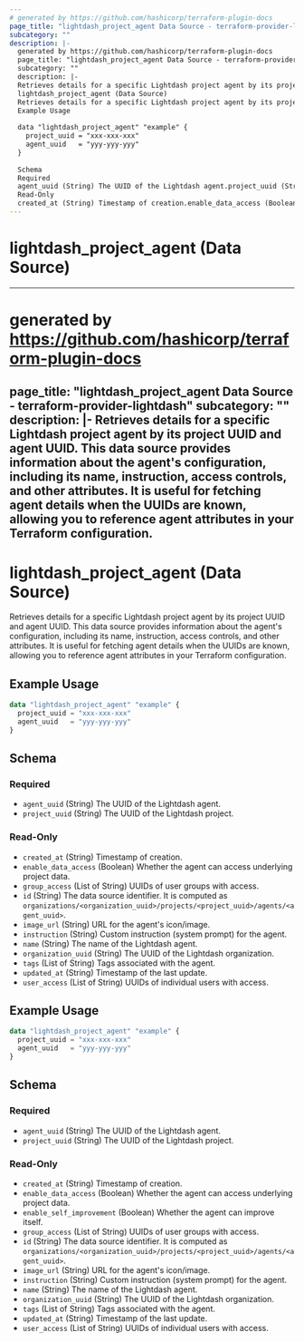 ```yaml
---
# generated by https://github.com/hashicorp/terraform-plugin-docs
page_title: "lightdash_project_agent Data Source - terraform-provider-lightdash"
subcategory: ""
description: |-
  generated by https://github.com/hashicorp/terraform-plugin-docs
  page_title: "lightdash_project_agent Data Source - terraform-provider-lightdash"
  subcategory: ""
  description: |-
  Retrieves details for a specific Lightdash project agent by its project UUID and agent UUID. This data source provides information about the agent's configuration, including its name, instruction, access controls, and other attributes. It is useful for fetching agent details when the UUIDs are known, allowing you to reference agent attributes in your Terraform configuration.
  lightdash_project_agent (Data Source)
  Retrieves details for a specific Lightdash project agent by its project UUID and agent UUID. This data source provides information about the agent's configuration, including its name, instruction, access controls, and other attributes. It is useful for fetching agent details when the UUIDs are known, allowing you to reference agent attributes in your Terraform configuration.
  Example Usage
  
  data "lightdash_project_agent" "example" {
    project_uuid = "xxx-xxx-xxx"
    agent_uuid   = "yyy-yyy-yyy"
  }
  
  Schema
  Required
  agent_uuid (String) The UUID of the Lightdash agent.project_uuid (String) The UUID of the Lightdash project.
  Read-Only
  created_at (String) Timestamp of creation.enable_data_access (Boolean) Whether the agent can access underlying project data.group_access (List of String) UUIDs of user groups with access.id (String) The data source identifier. It is computed as organizations/<organization_uuid>/projects/<project_uuid>/agents/<agent_uuid>.image_url (String) URL for the agent's icon/image.instruction (String) Custom instruction (system prompt) for the agent.name (String) The name of the Lightdash agent.organization_uuid (String) The UUID of the Lightdash organization.tags (List of String) Tags associated with the agent.updated_at (String) Timestamp of the last update.user_access (List of String) UUIDs of individual users with access.
---
```


# lightdash_project_agent (Data Source)

---
# generated by https://github.com/hashicorp/terraform-plugin-docs
page_title: "lightdash_project_agent Data Source - terraform-provider-lightdash"
subcategory: ""
description: |-
  Retrieves details for a specific Lightdash project agent by its project UUID and agent UUID. This data source provides information about the agent's configuration, including its name, instruction, access controls, and other attributes. It is useful for fetching agent details when the UUIDs are known, allowing you to reference agent attributes in your Terraform configuration.
---

# lightdash_project_agent (Data Source)

Retrieves details for a specific Lightdash project agent by its project UUID and agent UUID. This data source provides information about the agent's configuration, including its name, instruction, access controls, and other attributes. It is useful for fetching agent details when the UUIDs are known, allowing you to reference agent attributes in your Terraform configuration.

## Example Usage

```terraform
data "lightdash_project_agent" "example" {
  project_uuid = "xxx-xxx-xxx"
  agent_uuid   = "yyy-yyy-yyy"
}
```

<!-- schema generated by tfplugindocs -->

## Schema

### Required

- `agent_uuid` (String) The UUID of the Lightdash agent.
- `project_uuid` (String) The UUID of the Lightdash project.

### Read-Only

- `created_at` (String) Timestamp of creation.
- `enable_data_access` (Boolean) Whether the agent can access underlying project data.
- `group_access` (List of String) UUIDs of user groups with access.
- `id` (String) The data source identifier. It is computed as `organizations/<organization_uuid>/projects/<project_uuid>/agents/<agent_uuid>`.
- `image_url` (String) URL for the agent's icon/image.
- `instruction` (String) Custom instruction (system prompt) for the agent.
- `name` (String) The name of the Lightdash agent.
- `organization_uuid` (String) The UUID of the Lightdash organization.
- `tags` (List of String) Tags associated with the agent.
- `updated_at` (String) Timestamp of the last update.
- `user_access` (List of String) UUIDs of individual users with access.

## Example Usage

```terraform
data "lightdash_project_agent" "example" {
  project_uuid = "xxx-xxx-xxx"
  agent_uuid   = "yyy-yyy-yyy"
}
```

<!-- schema generated by tfplugindocs -->
## Schema

### Required

- `agent_uuid` (String) The UUID of the Lightdash agent.
- `project_uuid` (String) The UUID of the Lightdash project.

### Read-Only

- `created_at` (String) Timestamp of creation.
- `enable_data_access` (Boolean) Whether the agent can access underlying project data.
- `enable_self_improvement` (Boolean) Whether the agent can improve itself.
- `group_access` (List of String) UUIDs of user groups with access.
- `id` (String) The data source identifier. It is computed as `organizations/<organization_uuid>/projects/<project_uuid>/agents/<agent_uuid>`.
- `image_url` (String) URL for the agent's icon/image.
- `instruction` (String) Custom instruction (system prompt) for the agent.
- `name` (String) The name of the Lightdash agent.
- `organization_uuid` (String) The UUID of the Lightdash organization.
- `tags` (List of String) Tags associated with the agent.
- `updated_at` (String) Timestamp of the last update.
- `user_access` (List of String) UUIDs of individual users with access.
